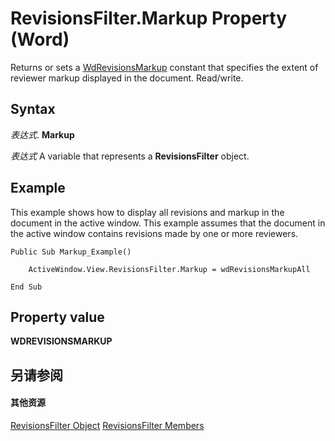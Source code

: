 
# RevisionsFilter.Markup Property (Word)

Returns or sets a [WdRevisionsMarkup](034785ce-5dc5-1f99-3d4d-cd41fc486c31.md) constant that specifies the extent of reviewer markup displayed in the document. Read/write.


## Syntax

 _表达式_. **Markup**

 _表达式_ A variable that represents a **RevisionsFilter** object.


## Example

This example shows how to display all revisions and markup in the document in the active window. This example assumes that the document in the active window contains revisions made by one or more reviewers.


```
Public Sub Markup_Example()

    ActiveWindow.View.RevisionsFilter.Markup = wdRevisionsMarkupAll

End Sub
```


## Property value

 **WDREVISIONSMARKUP**


## 另请参阅


#### 其他资源


[RevisionsFilter Object](245fcfc5-dcd2-935a-8569-51e611e98c45.md)
[RevisionsFilter Members](http://msdn.microsoft.com/library/64609a71-5e52-c32d-da86-d34b043c7a4b%28Office.15%29.aspx)